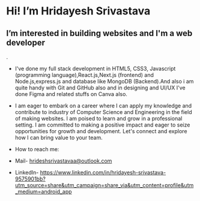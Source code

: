 <h1> Hi! I’m Hridayesh Srivastava</h1>

<h2>I’m interested in building websites and I'm a web developer</h2>.

- I've done my full stack development in HTML5, CSS3, Javascript (programming language),React.js,Next.js (frontend) and Node.js,express.js and database like MongoDB (Backend).And also i am quite handy with Git and GitHub also and in designing and UI/UX I've done Figma and related stuffs on Canva also.

- I am eager to embark on a career where I can apply my knowledge and contribute to industry of Computer Science and Engineering in the field of making websites. I am poised to learn and grow in a professional setting. I am committed to making a positive impact and eager to seize opportunities for growth and development. Let's connect and explore how I can bring value to your team.

- How to reach me:

- Mail- hrideshsrivastavaa@outlook.com
- LinkedIn- https://www.linkedin.com/in/hridayesh-srivastava-9575901bb?utm_source=share&utm_campaign=share_via&utm_content=profile&utm_medium=android_app


<!---
Hridesh-Srivastava/Hridesh-Srivastava is a ✨ special ✨ repository because its `README.md` (this file) appears on your GitHub profile.
You can click the Preview link to take a look at your changes.
--->
